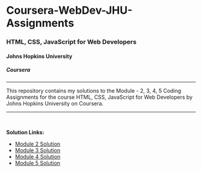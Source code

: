 # Coursera-WebDev-JHU-Assignments

### HTML, CSS, JavaScript for Web Developers
#### Johns Hopkins University
##### Coursera
<hr>
This repository contains my solutions to the Module - 2, 3, 4, 5 Coding Assignments for the course HTML, CSS, JavaScript for Web Developers by Johns Hopkins University on Coursera. <br>

<hr>
<br>

<b>Solution Links:</b> <br>
- [Module 2 Solution](https://umang4846.github.io/Coursera-WebDev-JHU-Assignments/module2-solution/index.html) <br>
- [Module 3 Solution](https://umang4846.github.io/Coursera-WebDev-JHU-Assignments/module3-solution/index.html) <br>
- [Module 4 Solution](https://umang4846.github.io/Coursera-WebDev-JHU-Assignments/module-4-solution/index.html) <br>
- [Module 5 Solution](https://umang4846.github.io/Coursera-WebDev-JHU-Assignments/module5-solution/index.html) <br>

